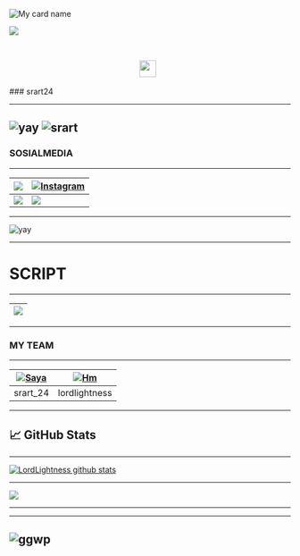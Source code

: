 ![My card name](https://cardivo.vercel.app/api?name=srart&description=Hi,%20i%27m%20a%20back%20end%20web%20developer%20and%20i%27m%2014%20y.o.%20Nice%20to%20meet%20you%20%F0%9F%91%8B&image=https://avatars.githubusercontent.com/u/75620279?v=4&backgroundColor=%23ecf0f1&instagram=srart_24&github=srart24&pattern=leaf&colorPattern=%23eaeaea)

![](https://visitor-badge.glitch.me/badge?page_id=srart24)

<br>
<p align='center'>
   <a href="https://wa.me/18573850781"><img height="30" src="https://c.top4top.io/p_1837yybbf0.jpeg"></a>&nbsp;&nbsp;
</P>
### srart24

---------

![yay](https://i.ibb.co/YRTWMpm/8881444f23794650da1fe33c1bed39e0.gif)
![srart](https://i.ibb.co/pWxf9bN/1200px-Cat-Laptop-Idil-Keysan-Wikimedia-Giphy-stickers-2019.gif)
--------
### SOSIALMEDIA
---------

| <a href="https://wa.me/6287797925690"><img src="https://img.shields.io/badge/WhatsApp-25D366?style=for-the-badge&logo=whatsapp&logoColor=white"></a> | <a href="https://www.instagram.com/srart_24/"><img alt="Instagram" src="https://img.shields.io/badge/Instagram-FF00FF.svg?style=for-the-badge&logo=Instagram&logoColor=white"></a> | 
|-------------|-------------|
| <a href="https://m.youtube.com/channel/UCnAXZ_2R4Ijzny0mokihwPA"><img src="https://img.shields.io/badge/youtube-FF0000?style=for-the-badge&logo=youtube&logoColor=white"></a> | <a href="https://chat.whatsapp.com/HoGPJ1Sa6024us5PioGWLU"><img src="https://img.shields.io/badge/Grup WhatsApp-25D366?style=for-the-badge&logo=Whatsapp&logoColor=white"></a> | 

---------
![yay](https://i.ibb.co/d6RkLdQ/20210416-102838.png)

---------

# SCRIPT 
---------

| <a href="https://github.com/srart24/SeTaN-BoT"><img src="https://img.shields.io/badge/《 Script BoT Whatsapp 》-000000?style=for-the-badge&logo=github&logoColor=white"></a> | 
|---------|
---------
### MY TEAM
---------

|[![Saya](https://github.com/srart24.png?size=50)](https://github.com/srart24) | [![Hm](https://github.com/lordlightness.png?size=50)](https://github.com/lordlightness) 
|------|------|
| srart_24 | lordlightness |

---------


## &#x1f4c8; GitHub Stats

---------

<a href="https://github.com/srart24/github-readme-stats">
  <img align="center" src="https://github-readme-stats.anuraghazra1.vercel.app/api?username=srart24&show_icons=true&include_all_commits=true&theme=material-palenight" alt="LordLightness github stats" />
</a>

---------

<a href="https://github.com/srart24/github-readme-stats">
  <!-- Change the `github-readme-stats.anuraghazra1.vercel.app` to `github-readme-stats.vercel.app`  -->
  <img align="center" src="https://github-readme-stats.anuraghazra1.vercel.app/api/top-langs/?username=srart24&layout=compact&theme=material-palenight" />
</a>

---------
---------
![ggwp](https://i.ibb.co/GJhM0sW/electric.gifttps://github.com/srart24)
---------

